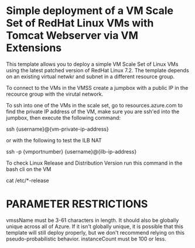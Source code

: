 # Simple deployment of a VM Scale Set of RedHat Linux VMs with Tomcat Webserver via VM Extensions

This template allows you to deploy a simple VM Scale Set of Linux VMs using the latest patched version of RedHat Linux 7.2. The template depends on an existing virtual netwkr and subnet in a different resource group.

To connect to the VMs in the VMSS create a jumpbox with a public IP in the recource group with the virutal network.

To ssh into one of the VMs in the scale set, go to resources.azure.com to find the private IP address of the VM, make sure you are ssh'ed into the jumpbox, then execute the following command:

ssh {username}@{vm-private-ip-address} 

or with the following to test the ILB NAT

ssh -p {vmportnumber} {username}@{ilb-ip-address}

To check Linux Release and Distribution Version run this command in the bash cli on the VM

cat /etc/*-release

PARAMETER RESTRICTIONS
======================

vmssName must be 3-61 characters in length. It should also be globally unique across all of Azure. If it isn't globally unique, it is possible that this template will still deploy properly, but we don't recommend relying on this pseudo-probabilistic behavior.
instanceCount must be 100 or less.
